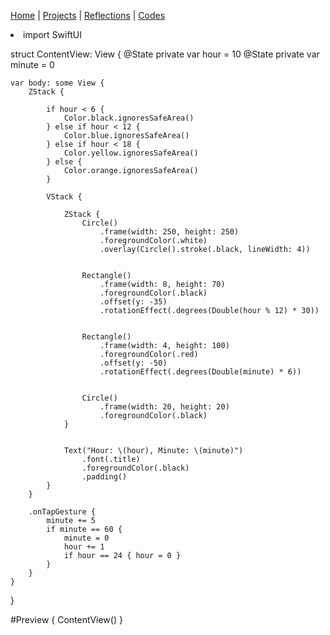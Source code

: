 [Home](README.md) | [Projects](projects.md) | [Reflections](reflections.md) | [Codes](codes.md)

<li>import SwiftUI

struct ContentView: View {
    @State private var hour = 10
    @State private var minute = 0
    
    var body: some View {
        ZStack {

            if hour < 6 {
                Color.black.ignoresSafeArea()   
            } else if hour < 12 {
                Color.blue.ignoresSafeArea()    
            } else if hour < 18 {
                Color.yellow.ignoresSafeArea()  
            } else {
                Color.orange.ignoresSafeArea() 
            }
            
            VStack {
                
                ZStack {
                    Circle()
                        .frame(width: 250, height: 250)
                        .foregroundColor(.white)
                        .overlay(Circle().stroke(.black, lineWidth: 4))
                    
                   
                    Rectangle()
                        .frame(width: 8, height: 70)
                        .foregroundColor(.black)
                        .offset(y: -35)
                        .rotationEffect(.degrees(Double(hour % 12) * 30))
                    
                  
                    Rectangle()
                        .frame(width: 4, height: 100)
                        .foregroundColor(.red)
                        .offset(y: -50)
                        .rotationEffect(.degrees(Double(minute) * 6))
                    
                    
                    Circle()
                        .frame(width: 20, height: 20)
                        .foregroundColor(.black)
                }
                
           
                Text("Hour: \(hour), Minute: \(minute)")
                    .font(.title)
                    .foregroundColor(.black)
                    .padding()
            }
        }
      
        .onTapGesture {
            minute += 5
            if minute == 60 {
                minute = 0
                hour += 1
                if hour == 24 { hour = 0 }
            }
        }
    }
}

#Preview {
    ContentView()
}

</li>
